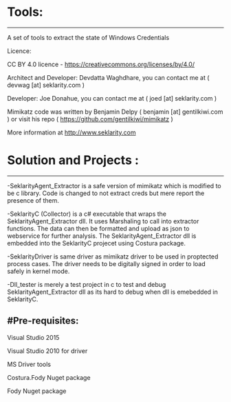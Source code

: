 # Tools:
--------

A set of tools to extract the state of Windows Credentials

Licence:

CC BY 4.0 licence - https://creativecommons.org/licenses/by/4.0/

Architect and Developer: Devdatta Waghdhare, you can contact me at ( devwag [at] seklarity.com )

Developer: Joe Donahue, you can contact me at ( joed [at] seklarity.com )

Mimikatz code was written by Benjamin Delpy ( benjamin [at] gentilkiwi.com ) or visit his repo ( https://github.com/gentilkiwi/mimikatz )

More information at http://www.seklarity.com

# Solution and Projects :
-------------------------

-SeklarityAgent_Extractor is a safe version of mimikatz which is modified to be c library. Code is changed to not extract creds but mere report the presence of them. 

-SeklarityC (Collector) is a c# executable that wraps the SeklarityAgent_Extractor dll. It uses Marshaling to call into extractor functions. 
 The data can then be formatted and upload as json to webservice for further analysis. 
 The SeklarityAgent_Extractor dll is embedded into the SeklarityC projecet using Costura package.

-SeklarityDriver is same driver as mimikatz driver to be used in proptected process cases. The driver needs to be digitally signed in order to load safely in kernel mode.

-Dll_tester is merely a test project in c to test and debug SeklarityAgent_Extractor dll as its hard to debug when dll is emebedded in SeklarityC.


#Pre-requisites:
-----------------

Visual Studio 2015

Visual Studio 2010 for driver 

MS Driver tools

Costura.Fody Nuget package

Fody Nuget package





